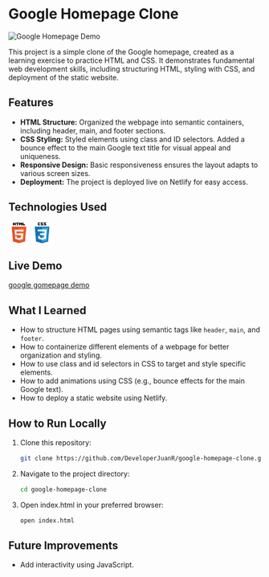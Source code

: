 # Google Homepage Clone

![Google Homepage Demo](/public/google-homepage.gif)

This project is a simple clone of the Google homepage, created as a learning exercise to practice HTML and CSS. It demonstrates fundamental web development skills, including structuring HTML, styling with CSS, and deployment of the static website.

## Features

- **HTML Structure:** Organized the webpage into semantic containers, including header, main, and footer sections.
- **CSS Styling:** Styled elements using class and ID selectors. Added a bounce effect to the main Google text title for visual appeal and uniqueness.
- **Responsive Design:** Basic responsiveness ensures the layout adapts to various screen sizes.
- **Deployment:** The project is deployed live on Netlify for easy access.

## Technologies Used

<a target="_blank" href="https://raw.githubusercontent.com/devicons/devicon/master/icons/html5/html5-original-wordmark.svg" style="display: inline-block;"><img src="https://raw.githubusercontent.com/devicons/devicon/master/icons/html5/html5-original-wordmark.svg" alt="html5" width="42" height="42" /></a>
<a target="_blank" href="https://raw.githubusercontent.com/devicons/devicon/master/icons/css3/css3-original-wordmark.svg" style="display: inline-block;"><img src="https://raw.githubusercontent.com/devicons/devicon/master/icons/css3/css3-original-wordmark.svg" alt="css3" width="42" height="42" /></a>

## Live Demo

<a trarget="_blank" href="https://developerjuanr-google-homepage.netlify.app/"><p>google gomepage demo</p></a>

## What I Learned

- How to structure HTML pages using semantic tags like `header`, `main`, and `footer`.
- How to containerize different elements of a webpage for better organization and styling.
- How to use class and id selectors in CSS to target and style specific elements.
- How to add animations using CSS (e.g., bounce effects for the main Google text).
- How to deploy a static website using Netlify.

## How to Run Locally

1. Clone this repository:
   ```bash
   git clone https://github.com/DeveloperJuanR/google-homepage-clone.git
   ```
2. Navigate to the project directory:
   ```bash
   cd google-homepage-clone
   ```
3. Open index.html in your preferred browser:
   ```bash
   open index.html
   ```

## Future Improvements

- Add interactivity using JavaScript.
